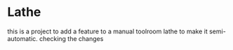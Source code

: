 # Lathe
this is a project to add a feature to a manual toolroom lathe to make it semi-automatic.
checking the changes
